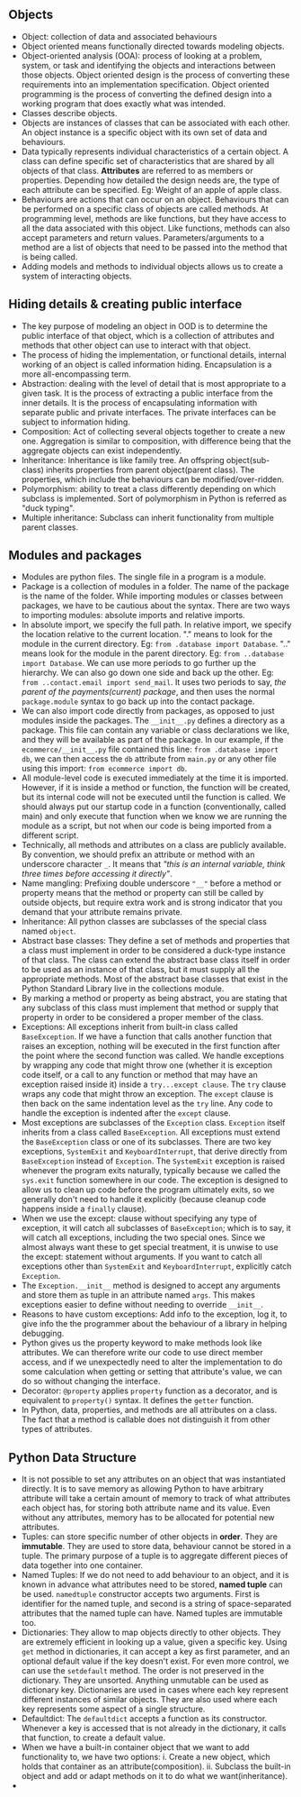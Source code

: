 ## Objects

* Object: collection of data and associated behaviours
* Object oriented means functionally directed towards modeling objects.
* Object-oriented analysis (OOA): process of looking at a problem, system, or task and identifying the objects and interactions between those objects. Object oriented design is the process of converting these requirements into an implementation specification. Object oriented programming is the process of converting the defined design into a working program that does exactly what was intended.
* Classes describe objects.
* Objects are instances of classes that can be associated with each other. An object instance is a specific object with its own set of data and behaviours.
* Data typically represents individual characteristics of a certain object. A class can define specific set of characteristics that are shared by all objects of that class. __Attributes__ are referred to as members or properties. Depending how detailed the design needs are, the type of each attribute can be specified. Eg: Weight of an apple of apple class.
* Behaviours are actions that can occur on an object. Behaviours that can be performed on a specific class of objects are called methods. At programming level, methods are like functions, but they have access to all the data associated with this object. Like functions, methods can also accept parameters and return values. Parameters/arguments to a method are a list of objects that need to be passed into the method that is being called.
* Adding models and methods to individual objects allows us to create a system of interacting objects.

## Hiding details & creating public interface

* The key purpose of modeling an object in OOD is to determine the public interface of that object, which is a collection of attributes and methods that other object can use to interact with that object.
* The process of hiding the implementation, or functional details, internal working of an object is called information hiding. Encapsulation is a more all-encompassing term.
* Abstraction: dealing with the level of detail that is most appropriate to a given task. It is the process of extracting a public interface from the inner details. It is the process of encapsulating information with separate public and private interfaces. The private interfaces can be subject to information hiding.
* Composition: Act of collecting several objects together to create a new one. Aggregation is similar to composition, with difference being that the aggregate objects can exist independently.
* Inheritance: Inheritance is like family tree. An offspring object(sub-class) inherits properties from parent object(parent class). The properties, which include the behaviours can be modified/over-ridden.
* Polymorphism: ability to treat a class differently depending on which subclass is implemented. Sort of polymorphism in Python is referred as "duck typing".
* Multiple inheritance: Subclass can inherit functionality from multiple parent classes.

## Modules and packages

* Modules are python files. The single file in a program is a module.
* Package is a collection of modules in a folder. The name of the package is the name of the folder. While importing modules or classes between packages, we have to be cautious about the syntax. There are two ways to importing modules: absolute imports and relative imports.
* In absolute import, we specify the full path. In relative import, we specify the location relative to the current location. "." means to look for the module in the current directory. Eg: `from .database import Database`. ".." means look for the module in the parent directory. Eg: `from ..database import Database`. We can use more periods to go further up the hierarchy. We can also go down one side and back up the other. Eg: `from ..contact.email import send_mail`. It uses two periods to say, *the parent of the payments(current) package*, and then uses the normal `package.module` syntax to go back up into the contact package.
* We can also import code directly from packages, as opposed to just modules inside the packages. The `__init__.py` defines a directory as a package. This file can contain any variable or class declarations we like, and they will be available as part of the package. In our example, if the `ecommerce/__init__.py` file contained this line: `from .database import db`, we can then access the `db` attribute from `main.py` or any other file using this import: `from ecommerce import db`.
* All module-level code is executed immediately at the time it is imported. However, if it is inside a method or function, the function will be created, but its internal code will not be executed until the function is called. We should always put our startup code in a function (conventionally,
  called main) and only execute that function when we know we are running the module as a script, but not when our code is being imported from a different script.
* Technically, all methods and attributes on a class are publicly available. By convention, we should prefix an attribute or method with an underscore character `_`. It means that *"this is an internal variable, think three times before accessing it directly"*.
* Name mangling: Prefixing double underscore `"__"` before a method or property means that the method or property can still be called by outside objects, but require extra work and is strong indicator that you demand that your attribute remains private.
* Inheritance: All python classes are subclasses of the special class named `object`.
* Abstract base classes: They define a set of methods and properties that a class must implement in order to be considered a duck-type instance of that class. The class can extend the abstract base class itself in order to be used as an instance of that class, but it must supply all the appropriate methods. Most of the abstract base classes that exist in the Python Standard Library live in the collections module.
* By marking a method or property as being abstract, you are stating that any subclass of this class must implement that method or supply that property in order to be considered a proper member of the class.
* Exceptions: All exceptions inherit from built-in class called `BaseException`. If we have a function that calls another function that raises an exception, nothing will be executed in the first function after the point where the second function was called. We handle exceptions by wrapping any code that might throw one (whether it is exception code itself, or a call to any function or method that may have an exception raised inside it) inside a `try...except clause`. The `try` clause wraps any code that might throw an exception. The `except` clause is then back on the same indentation level as the `try` line. Any code to handle the exception is indented after the `except`
  clause.
* Most exceptions are subclasses of the `Exception` class. `Exception` itself inherits from a class called `BaseException`.  All exceptions must extend the `BaseException` class or one of its subclasses. There are two key exceptions, `SystemExit` and `KeyboardInterrupt`, that derive directly from `BaseException` instead of `Exception`. The `SystemExit` exception is raised whenever the program exits naturally, typically because we called the `sys.exit` function somewhere in our code. The exception is designed to allow us to clean up code before the
  program ultimately exits, so we generally don't need to handle it explicitly (because cleanup code happens inside a `finally` clause).
* When we use the except: clause without specifying any type of exception, it will catch all subclasses of `BaseException`; which is to say, it will catch all exceptions, including the two special ones. Since we almost always want these to get special treatment, it is unwise to use the except: statement without arguments. If you want to catch all exceptions other than `SystemExit` and `KeyboardInterrupt`, explicitly catch `Exception`.
* The `Exception.__init__` method is designed to accept any arguments and store them as tuple in an attribute named `args`. This makes exceptions easier to define without needing to override `__init__`.
* Reasons to have custom exceptions: Add info to the exception, log it, to give info the the programmer about the behaviour of a library in helping debugging.
* Python gives us the property keyword to make methods look like attributes. We can therefore write our code to use direct member access, and if we unexpectedly need to alter the implementation to do some calculation when getting or setting that attribute's value, we can do so without changing the interface.
* Decorator: `@property` applies `property` function as a decorator, and is equivalent to `property()` syntax. It defines the `getter` function.
* In Python, data, properties, and methods are all attributes on a class. The fact that a method is callable does not distinguish it from other types of attributes.

## Python Data Structure

* It is not possible to set any attributes on an object that was instantiated directly. It is to save memory as allowing Python to have arbitrary attribute will take a certain amount of memory to track of what attributes each object has, for storing both attribute name and its value. Even without any attributes, memory has to be allocated for potential new attributes.
* Tuples: can store specific number of other objects in __order__. They are __immutable__. They are used to store data, behaviour cannot be stored in a tuple. The primary purpose of a tuple is to aggregate different pieces of data together into one container.
* Named Tuples: If we do not need to add behaviour to an object, and it is known in advance what attributes need to be stored, __named tuple__ can be used. `namedtuple` constructor accepts two arguments. First is identifier for the named tuple, and second is a string of space-separated attributes that the named tuple can have. Named tuples are immutable too.
* Dictionaries: They allow to map objects directly to other objects. They are extremely efficient in looking up a value, given a specific key. Using `get` method in dictionaries, it can accept a key as first parameter, and an optional default value if the key doesn't exist. For even more control, we can use the `setdefault` method. The order is not preserved in the dictionary. They are unsorted. Anything unmutable can be used as dictionary key. Dictionaries are used in cases where each key represent different instances of similar objects. They are also used where each key represents some aspect of a single structure.
* Defaultdict: The `defaultdict` accepts a function as its constructor. Whenever a key is accessed that is not already in the dictionary, it calls that function, to create a default value.
* When we have a built-in container object that we want to add functionality to, we have two options: i. Create a new object, which holds that container as an attribute(composition). ii. Subclass the built-in object and add or adapt methods on it to do what we want(inheritance).
* 

